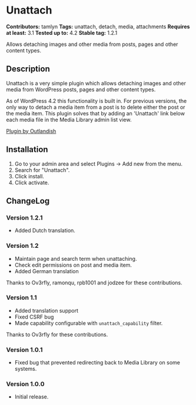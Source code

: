 # Unattach #
**Contributors:** tamlyn
**Tags:** unattach, detach, media, attachments
**Requires at least:** 3.1
**Tested up to:** 4.2
**Stable tag:** 1.2.1

Allows detaching images and other media from posts, pages and other content types.

## Description ##

Unattach is a very simple plugin which allows detaching images and other media from WordPress posts, pages and other content types.

As of WordPress 4.2 this functionality is built in. For previous versions, the only way to detach a media item from a post is to delete either the post or the media item. This plugin solves that by adding an 'Unattach' link below each media file in the Media Library admin list view.

[Plugin by Outlandish](http://outlandish.com/blog/2011/03/unattach/)

## Installation ##

1. Go to your admin area and select Plugins -> Add new from the menu.
2. Search for "Unattach".
3. Click install.
4. Click activate.

## ChangeLog ##

### Version 1.2.1 ###

* Added Dutch translation.

### Version 1.2 ###

* Maintain page and search term when unattaching.
* Check edit permissions on post and media item.
* Added German translation

Thanks to Ov3rfly, ramonqu, rpb1001 and jodzee for these contributions.

### Version 1.1 ###

* Added translation support
* Fixed CSRF bug
* Made capability configurable with `unattach_capability` filter.

Thanks to Ov3rfly for these contributions.

### Version 1.0.1 ###

* Fixed bug that prevented redirecting back to Media Library on some systems.

### Version 1.0.0 ###

* Initial release.
